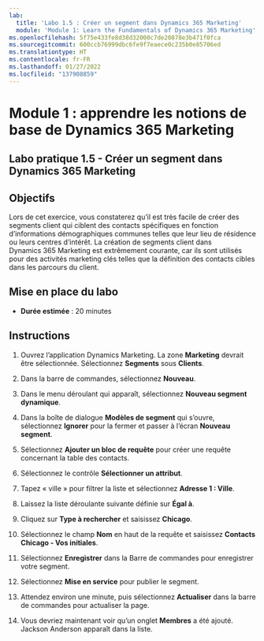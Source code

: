 ```yaml
---
lab:
  title: 'Labo 1.5 : Créer un segment dans Dynamics 365 Marketing'
  module: 'Module 1: Learn the Fundamentals of Dynamics 365 Marketing'
ms.openlocfilehash: 5f75e433fe8d38d32000c7de20878e3b471f0fca
ms.sourcegitcommit: 600ccb76999dbc6fe9f7eaece0c235b0e85706ed
ms.translationtype: HT
ms.contentlocale: fr-FR
ms.lasthandoff: 01/27/2022
ms.locfileid: "137908859"
---
```

<a name="module-1-learn-the-fundamentals-of-dynamics-365-marketing"></a>Module 1 : apprendre les notions de base de Dynamics 365 Marketing
========================

## <a name="practice-lab-15---create-a-segment-in-dynamics-365-marketing"></a>Labo pratique 1.5 - Créer un segment dans Dynamics 365 Marketing

## <a name="objectives"></a>Objectifs

Lors de cet exercice, vous constaterez qu’il est très facile de créer des segments client qui ciblent des contacts spécifiques en fonction d’informations démographiques communes telles que leur lieu de résidence ou leurs centres d’intérêt. La création de segments client dans Dynamics 365 Marketing est extrêmement courante, car ils sont utilisés pour des activités marketing clés telles que la définition des contacts cibles dans les parcours du client.

## <a name="lab-setup"></a>Mise en place du labo

  - **Durée estimée** : 20 minutes

## <a name="instructions"></a>Instructions


1. Ouvrez l’application Dynamics Marketing. La zone **Marketing** devrait être sélectionnée. Sélectionnez **Segments** sous **Clients**.

2. Dans la barre de commandes, sélectionnez **Nouveau**.

3. Dans le menu déroulant qui apparaît, sélectionnez **Nouveau segment dynamique**.

4. Dans la boîte de dialogue **Modèles de segment** qui s’ouvre, sélectionnez **Ignorer** pour la fermer et passer à l’écran **Nouveau segment**.

5. Sélectionnez **Ajouter un bloc de requête** pour créer une requête concernant la table des contacts. 

6. Sélectionnez le contrôle **Sélectionner un attribut**.

7. Tapez « ville » pour filtrer la liste et sélectionnez **Adresse 1 : Ville**.

8. Laissez la liste déroulante suivante définie sur **Égal à**. 

9. Cliquez sur **Type à rechercher** et saisissez **Chicago**.

10. Sélectionnez le champ **Nom** en haut de la requête et saisissez **Contacts Chicago - Vos initiales**.

11. Sélectionnez **Enregistrer** dans la Barre de commandes pour enregistrer votre segment.

12. Sélectionnez **Mise en service** pour publier le segment. 

13. Attendez environ une minute, puis sélectionnez **Actualiser** dans la barre de commandes pour actualiser la page. 

14. Vous devriez maintenant voir qu’un onglet **Membres** a été ajouté. Jackson Anderson apparaît dans la liste.
